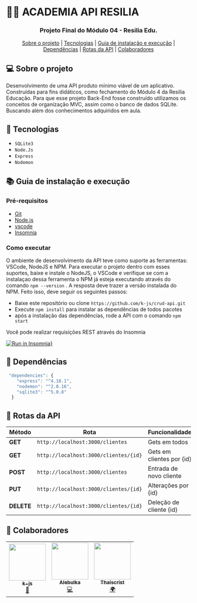 ﻿# 🏋️‍♀️ ACADEMIA API RESILIA 


<h3 align="center">
Projeto Final do Módulo 04 - Resilia Edu.
</h3>

<p align="center">
  <a href="#computer-sobre-o-projeto">Sobre o projeto</a> | <a href="#rocket-tecnologias">Tecnologias</a> | <a href="#books-guia-de-instalação-e-execução">Guia de instalação e execução</a> | <a href="#rocket-dependências">Dependências</a> | <a href="#rocket-Rotas-da-API">Rotas da API</a> | <a href="#rocket-colaboradores">Colaboradores</a> 
</p>

## :computer: Sobre o projeto

Desenvolvimento de uma API produto mínimo viável de um aplicativo. Construídas para fins didáticos, como fechamento do Módulo 4 da Resilia Educação. Para que esse projeto Back-End fosse construído utilizamos os conceitos de organização MVC, assim como o banco de dados SQLite. Buscando além dos conhecimentos adquiridos em aula. 

## :rocket: Tecnologias

   * `SQLite3`
   * `Node.Js`
   * `Express`
   * `Nodemon`
   
## :books: Guia de instalação e execução

### Pré-requisitos

   * [Git](https://git-scm.com/)
   * [Node.js](https://nodejs.org/en/)
   * [vscode](https://code.visualstudio.com/)
   * [Insomnia](https://insomnia.rest/)

### Como executar

O ambiente de desenvolvimento da API teve como suporte as ferramentas: VSCode, NodeJS e NPM. Para executar o projeto dentro com esses suportes, baixe e instale o NodeJS, o VSCode e verifique se com a instalaçao dessa ferramenta o NPM já esteja executando através do comando ```npm --version``` . 
A resposta deve trazer a versão instalada do NPM.
Feito isso, deve seguir os seguintes passos:

   * Baixe este repositório ou clone ```https://github.com/k-js/crud-api.git```
   * Execute ```npm install``` para instalar as dependências de todos pacotes
   * após a instalação das dependências, rode a API com o comando ```npm start``` 

Você pode realizar requisições REST através do Insomnia

[![Run in Insomnia}](https://insomnia.rest/images/run.svg)](https://insomnia.rest/run/?label=Gympoint&uri=https%3A%2F%2Fgithub.com%2k-js20%2Fgympoint%2Fblob%2Ffeature%2Fmonorepo%2F.github%2FInsomnia_2020-08-07.json)

## :rocket: Dependências

```js
 "dependencies": {
    "express": "^4.18.1",
    "nodemon": "^2.0.16",
    "sqlite3": "^5.0.8"
  }
```

## :rocket: Rotas da API

| Método | Rota | Funcionalidade |
| ------ | ----- | ----------- |
| **GET** | `http://localhost:3000/clientes` | Gets em todos|
| **GET** | `http://localhost:3000/clientes/{id}` | Gets em clientes por {id} |
| **POST** | `http://localhost:3000/clientes` | Entrada de novo cliente |
| **PUT** | `http://localhost:3000/clientes/{id}` | Alterações por {id} |
| **DELETE** | `http://localhost:3000/clientes/{id}` | Deleção de cliente {id} |

## :rocket: Colaboradores

<table align="center">
  <tr>
<td align="center"><a href="https://github.com/k-js"><img src="https://github.com/account" width="100px;" alt=""/><br /><sub><b>k-js</b></sub></a><br /><a href="contribuiçes" title="Documentation">📖</a></td><td align="center"><a href="https://github.com/alebulka"><img src="https://avatars.githubusercontent.com/u/100357451?v=4" width="100px;" alt=""/><br /><sub><b>Alebulka</b></sub></a><br /><a href="contribuiçes" title="Documentation">💻</a></td><td align="center"><a href="https://github.com/Thaiscrist"><img src="https://avatars.githubusercontent.com/u/100290383?v=4" width="100px;" alt=""/><br /><sub><b>Thaiscrist</b></sub></a><br /><a href="contribuiçes" title="Documentation">🌍</a></td>
 </tr>
</table>
